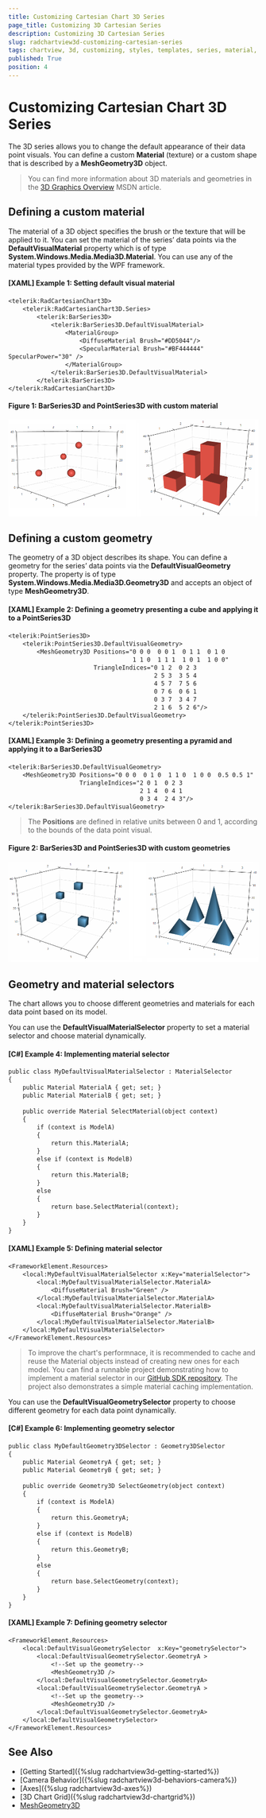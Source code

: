 ```yaml
---
title: Customizing Cartesian Chart 3D Series
page_title: Customizing 3D Cartesian Series
description: Customizing 3D Cartesian Series
slug: radchartview3d-customizing-cartesian-series
tags: chartview, 3d, customizing, styles, templates, series, material, geometry, defaultvisualmaterial, defaultvisualgeometry
published: True
position: 4
---
```


# Customizing Cartesian Chart 3D Series

The 3D series allows you to change the default appearance of their data point visuals. You can define a custom __Material__ (texture) or a custom shape that is described by a __MeshGeometry3D__ object.

>You can find more information about 3D materials and geometries in the [3D Graphics Overview](https://msdn.microsoft.com/en-us/library/ms747437(v=vs.110).aspx) MSDN article.

## Defining a custom material 

The material of a 3D object specifies the brush or the texture that will be applied to it. You can set the material of the series’ data points via the __DefaultVisualMaterial__ property which is of type __System.Windows.Media.Media3D.Material__. You can use any of the material types provided by the WPF framework. 

#### __[XAML] Example 1: Setting default visual material__
	<telerik:RadCartesianChart3D>          
		<telerik:RadCartesianChart3D.Series>
			<telerik:BarSeries3D>
				<telerik:BarSeries3D.DefaultVisualMaterial>
					<MaterialGroup>
						<DiffuseMaterial Brush="#DD5044"/>
						<SpecularMaterial Brush="#BF444444" SpecularPower="30" />
					</MaterialGroup>
				</telerik:BarSeries3D.DefaultVisualMaterial>
			</telerik:BarSeries3D>
	</telerik:RadCartesianChart3D>

#### __Figure 1: BarSeries3D and PointSeries3D with custom material__
![](images/radchartview-3d-cutomizing-cartesian-series-0.png)

## Defining a custom geometry

The geometry of a 3D object describes its shape. You can define a geometry for the series’ data points via the __DefaultVisualGeometry__ property. The property is of type __System.Windows.Media.Media3D.Geometry3D__ and accepts an object of type __MeshGeometry3D__.

#### __[XAML] Example 2: Defining a geometry presenting a cube and applying it to a PointSeries3D__
	<telerik:PointSeries3D>                    
		<telerik:PointSeries3D.DefaultVisualGeometry>                       
			<MeshGeometry3D Positions="0 0 0  0 0 1  0 1 1  0 1 0 
									   1 1 0  1 1 1  1 0 1  1 0 0"						
							TriangleIndices="0 1 2  0 2 3  
											 2 5 3  3 5 4  
											 4 5 7  7 5 6  
											 0 7 6  0 6 1  
											 0 3 7  3 4 7
											 2 1 6  5 2 6"/>
		</telerik:PointSeries3D.DefaultVisualGeometry> 
	</telerik:PointSeries3D> 

#### __[XAML] Example 3: Defining a geometry presenting a pyramid and applying it to a BarSeries3D__
	<telerik:BarSeries3D.DefaultVisualGeometry>                      
		<MeshGeometry3D Positions="0 0 0  0 1 0  1 1 0  1 0 0  0.5 0.5 1"
						TriangleIndices="2 0 1  0 2 3
										 2 1 4  0 4 1  
										 0 3 4  2 4 3"/>
	</telerik:BarSeries3D.DefaultVisualGeometry>
	
> The __Positions__ are defined in relative units between 0 and 1, according to the bounds of the data point visual.

#### __Figure 2: BarSeries3D and PointSeries3D with custom geometries__
![](images/radchartview-3d-cutomizing-cartesian-series-1.png)
	
## Geometry and material selectors

The chart allows you to choose different geometries and materials for each data point based on its model.

You can use the __DefaultVisualMaterialSelector__ property to set a material selector and choose material dynamically.

#### __[C#] Example 4: Implementing material selector__
	public class MyDefaultVisualMaterialSelector : MaterialSelector
	{
		public Material MaterialA { get; set; }
		public Material MaterialB { get; set; }

		public override Material SelectMaterial(object context)
		{
			if (context is ModelA)
			{
				return this.MaterialA;
			}
			else if (context is ModelB)
			{
				return this.MaterialB;
			}
			else
			{
				return base.SelectMaterial(context);
			}
		}
	}

#### __[XAML] Example 5: Defining material selector__	
	<FrameworkElement.Resources>
        <local:MyDefaultVisualMaterialSelector x:Key="materialSelector">
            <local:MyDefaultVisualMaterialSelector.MaterialA>
                <DiffuseMaterial Brush="Green" />
            </local:MyDefaultVisualMaterialSelector.MaterialA>
            <local:MyDefaultVisualMaterialSelector.MaterialB>
                <DiffuseMaterial Brush="Orange" />
            </local:MyDefaultVisualMaterialSelector.MaterialB>
        </local:MyDefaultVisualMaterialSelector>
    </FrameworkElement.Resources>

> To improve the chart's performnace, it is recommended to cache and reuse the Material objects instead of creating new ones for each model. You can find a runnable project demonstrating how to implement a material selector in our [GitHub SDK repository](https://github.com/telerik/xaml-sdk/tree/master/ChartView3D/WPF/DefaultVisualMaterialSelector). The project also demonstrates a simple material caching implementation.

You can use the __DefaultVisualGeometrySelector__ property to choose different geometry for each data point dynamically.	

#### __[C#] Example 6: Implementing geometry selector__
	public class MyDefaultGeometry3DSelector : Geometry3DSelector
    {
        public Material GeometryA { get; set; }
        public Material GeometryB { get; set; }

        public override Geometry3D SelectGeometry(object context)
        {			
            if (context is ModelA)
            {
                return this.GeometryA;
            }
            else if (context is ModelB)
            {
                return this.GeometryB;
            }
            else
            {
                return base.SelectGeometry(context);
            }
        }
	}

#### __[XAML] Example 7: Defining geometry selector__	
	<FrameworkElement.Resources>
		<local:DefaultVisualGeometrySelector  x:Key="geometrySelector">
			<local:DefaultVisualGeometrySelector.GeometryA >
				<!--Set up the geometry-->
				<MeshGeometry3D />
			</local:DefaultVisualGeometrySelector.GeometryA>
			<local:DefaultVisualGeometrySelector.GeometryA >
				<!--Set up the geometry-->
				<MeshGeometry3D />
			</local:DefaultVisualGeometrySelector.GeometryA>
		</local:DefaultVisualGeometrySelector>
	</FrameworkElement.Resources>
	
## See Also

* [Getting Started]({%slug radchartview3d-getting-started%})
* [Camera Behavior]({%slug radchartview3d-behaviors-camera%})
* [Axes]({%slug radchartview3d-axes%})
* [3D Chart Grid]({%slug radchartview3d-chartgrid%})
* [MeshGeometry3D](https://msdn.microsoft.com/en-us/library/system.windows.media.media3d.meshgeometry3d(v=vs.110).aspx)